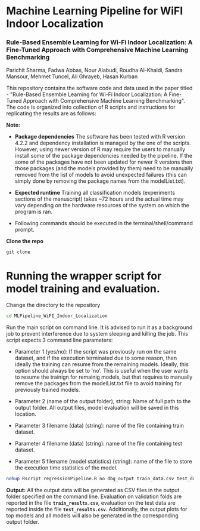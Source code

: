 # Machine Learning Pipeline for WiFI Indoor Localization


### Rule-Based Ensemble Learning for Wi-Fi Indoor Localization: A Fine-Tuned Approach with Comprehensive Machine Learning Benchmarking

Parichit Sharma, Fadwa Abbas, Nour Alabudi, Roudha Al-Khaldi, Sandra Mansour, Mehmet Tuncel, Ali Ghrayeb, Hasan Kurban

This repository contains the software code and data used in the paper titled - "Rule-Based Ensemble Learning for Wi-Fi Indoor Localization: A Fine-Tuned Approach with Comprehensive Machine Learning Benchmarking". The code is organized into collection of R scripts and instructions for replicating the results are as follows:

**Note:** 

- __Package dependencies__ The software has been tested with R version 4.2.2 and dependency installation is managed by the one of the scripts. However, using newer version of R may require the users to manually install some of the package dependencies needed by the pipeline. If the some of the packages have not been updated for newer R versions then those packages (and the models provided by them) need to be manually removed from the list of models to avoid unexpected failures (this can simply done by removing the package names from the modelList.txt).

- __Expected runtime__ Training all classification models (experiments sections of the manuscript) takes ~72 hours and the actual time may vary depending on the hardware resources of the system on which the program is ran. 


- Following commands should be executed in the terminal/shell/command prompt.

**Clone the repo**

```
git clone 
```

# Running the wrapper script for model training and evaluation.

Change the directory to the repository

```bash
cd MLPipeline_WiFI_Indoor_Localization
```

Run the main script on command line. It is advised to run it as a background job to prevent interference due to system sleeping and killing the job. This script expects 3 command line parameters:

 - Parameter 1 (yes/no): If the script was previously run on the same dataset, and if the execution terminated due to some reason, then ideally the training can resume from the remaining models. Ideally, this option should always be set to 'no'. This is useful when the user wants to resume the trainign for remainig models, but that requires to manually remove the packages from the modelList.txt file to avoid training for previously trained models.

 - Parameter 2 (name of the output folder), string: Name of full path to the output folder. All output files, model evaluation will be saved in this location.

 - Parameter 3 filename (data) (string): name of the file containing train dataset.  

 - Parameter 4 filename (data) (string): name of the file containing test dataset. 

 - Parameter 5 filename (model statistics) (string): name of the file to store the execution time statistics of the model.

```bash
nohup Rscript regressionPipeline.R no dbg_output train_data.csv test_data.csv model_time.txt > dbg_job.log 2>&1 &
```


**Output:** All the output data will be generated as CSV files in the output folder specified on the command line. Evaluation on validation folds are reported in the file __`train_results.csv`__, evaluation on the test data are reported inside the file __`test_results.csv`__. Additionally, the output plots for top models and all models will also be generated in the corresponding output folder.
